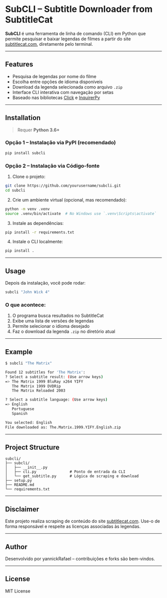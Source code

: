 # SubCLI – Subtitle Downloader from SubtitleCat

**SubCLI** é uma ferramenta de linha de comando (CLI) em Python que permite pesquisar e baixar legendas de filmes a partir do site [subtitlecat.com](https://subtitlecat.com), diretamente pelo terminal.

---

## Features

- Pesquisa de legendas por nome do filme  
- Escolha entre opções de idioma disponíveis  
- Download da legenda selecionada como arquivo `.zip`  
- Interface CLI interativa com navegação por setas  
- Baseado nas bibliotecas [Click](https://palletsprojects.com/p/click/) e [InquirerPy](https://github.com/kazhala/InquirerPy)

---

## Installation

> Requer **Python 3.6+**

### Opção 1 – Instalação via PyPI (recomendado)

```bash
pip install subcli
````

### Opção 2 – Instalação via Código-fonte

1. Clone o projeto:

```bash
git clone https://github.com/yourusername/subcli.git
cd subcli
```

2. Crie um ambiente virtual (opcional, mas recomendado):

```bash
python -m venv .venv
source .venv/bin/activate  # No Windows use `.venv\Scripts\activate`
```

3. Instale as dependências:

```bash
pip install -r requirements.txt
```

4. Instale o CLI localmente:

```bash
pip install .
```

---

## Usage

Depois da instalação, você pode rodar:

```bash
subcli "John Wick 4"
```

### O que acontece:

1. O programa busca resultados no SubtitleCat
2. Exibe uma lista de versões de legendas
3. Permite selecionar o idioma desejado
4. Faz o download da legenda `.zip` no diretório atual

---

## Example

```bash
$ subcli "The Matrix"

Found 12 subtitles for 'The Matrix':
? Select a subtitle result: (Use arrow keys)
=> The Matrix 1999 BluRay x264 YIFY
   The Matrix 1999 DVDRip
   The Matrix Reloaded 2003

? Select a subtitle language: (Use arrow keys)
=> English
   Portuguese
   Spanish

You selected: English
File downloaded as: The.Matrix.1999.YIFY.English.zip
```

---

## Project Structure

```
subcli/
├── subcli/
│   ├── __init__.py
│   ├── cli.py               # Ponto de entrada da CLI
│   └── get_subtitle.py      # Lógica de scraping e download
├── setup.py
├── README.md
└── requirements.txt
```

---

## Disclaimer

Este projeto realiza scraping de conteúdo do site [subtitlecat.com](https://subtitlecat.com). Use-o de forma responsável e respeite as licenças associadas às legendas.

---

## Author

Desenvolvido por yannickRafael – contribuições e forks são bem-vindos.

---

## License

MIT License

```
